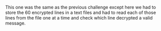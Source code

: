 This one was the same as the previous challenge except here we had to store the 60 encrypted lines in a text files and had to read each of those lines from the file one at a time and check which line decrypted a valid message.
